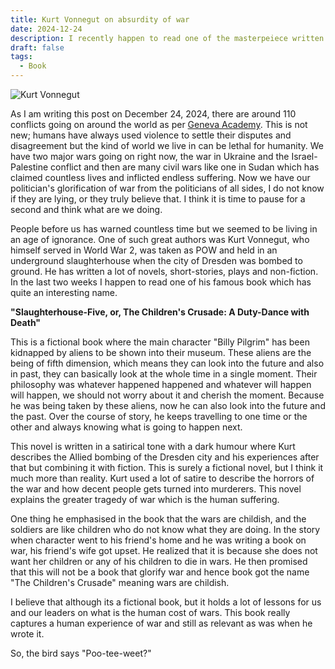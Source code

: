```yaml
---
title: Kurt Vonnegut on absurdity of war
date: 2024-12-24
description: I recently happen to read one of the masterpeiece written by Kurt Vonnegut --Slaughterhouse five or the children's crusade--. It is more than a fictional book and carry very deep meanings and lessons for the real world. I have to say that this book is very Vonnegut.
draft: false
tags:
  - Book
---
```


![Kurt Vonnegut](/images/kurt.jpg)

As I am writing this post on December 24, 2024, there are around 110 conflicts going on around the world as per [Geneva Academy](https://geneva-academy.ch/galleries/today-s-armed-conflicts). This is not new; humans have always used violence to settle their disputes and disagreement but the kind of world we live in can be lethal for humanity. We have two major wars going on right now, the war in Ukraine and the Israel-Palestine conflict and then are many civil wars like one in Sudan which has claimed countless lives and inflicted endless suffering. Now we have our politician's glorification of war from the politicians of all sides, I do not know if they are lying, or they truly believe that. I think it is time to pause for a second and think what are we doing.

People before us has warned countless time but we seemed to be living in an age of ignorance. One of such great authors was Kurt Vonnegut, who himself served in World War 2, was taken as POW and held in an underground slaughterhouse when the city of Dresden was bombed to ground. He has written a lot of novels, short-stories, plays and non-fiction. In the last two weeks I happen to read one of his famous book which has quite an interesting name.

**"Slaughterhouse-Five, or, The Children's Crusade: A Duty-Dance with Death"**

This is a fictional book where the main character "Billy Pilgrim" has been kidnapped by aliens to be shown into their museum. These aliens are the being of fifth dimension, which means they can look into the future and also in past, they can basically look at the whole time in a single moment. Their philosophy was whatever happened happened and whatever will happen will happen, we should not worry about it and cherish the moment. Because he was being taken by these aliens, now he can also look into the future and the past. Over the course of story, he keeps travelling to one time or the other and always knowing what is going to happen next.

This novel is written in a satirical tone with a dark humour where Kurt describes the Allied bombing of the Dresden city and his experiences after that but combining it with fiction. This is surely a fictional novel, but I think it much more than reality. Kurt used a lot of satire to describe the horrors of the war and how decent people gets turned into murderers. This novel explains the greater tragedy of war which is the human suffering.

One thing he emphasised in the book that the wars are childish, and the soldiers are like children who do not know what they are doing. In the story when character went to his friend's home and he was writing a book on war, his friend's wife got upset. He realized that it is because she does not want her children or any of his children to die in wars. He then promised that this will not be a book that glorify war and hence book got the name "The Children's Crusade" meaning wars are childish.

I believe that although its a fictional book, but it holds a lot of lessons for us and our leaders on what is the human cost of wars. This book really captures a human experience of war and still as relevant as was when he wrote it.

So, the bird says "Poo-tee-weet?"